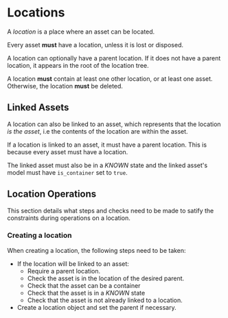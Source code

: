 # Locations

A *location* is a place where an asset can be located.

Every asset **must** have a location, unless it is lost or disposed.

A location can optionally have a parent location. If it does not have a parent location, it appears in the root of the location tree.

A location **must** contain at least one other location, or at least one asset. Otherwise, the location **must** be deleted.

## Linked Assets

A location can also be linked to an asset, which represents that the location *is the asset*, i.e the contents of the location are within the asset.

If a location is linked to an asset, it must have a parent location. This is because every asset must have a location.

The linked asset must also be in a *KNOWN* state and the linked asset's model must have `is_container` set to `true`.

## Location Operations

This section details what steps and checks need to be made to satify the constraints during operations on a location.

### Creating a location

When creating a location, the following steps need to be taken:

- If the location will be linked to an asset:
  - Require a parent location.
  - Check the asset is in the location of the desired parent.
  - Check that the asset can be a container
  - Check that the asset is in a *KNOWN* state
  - Check that the asset is not already linked to a location.
- Create a location object and set the parent if necessary.
